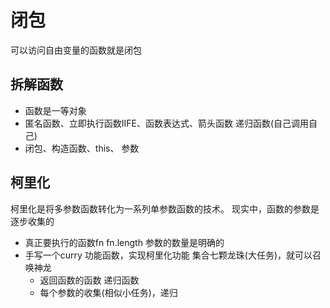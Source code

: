 # 闭包 
可以访问自由变量的函数就是闭包

## 拆解函数
- 函数是一等对象
- 匿名函数、立即执行函数IIFE、函数表达式、箭头函数 递归函数(自己调用自己)
- 闭包、构造函数、this、 参数 

## 柯里化
柯里化是将多参数函数转化为一系列单参数函数的技术。
现实中，函数的参数是逐步收集的
- 真正要执行的函数fn fn.length 参数的数量是明确的
- 手写一个curry 功能函数，实现柯里化功能 
  集合七颗龙珠(大任务)，就可以召唤神龙
  - 返回函数的函数 递归函数
  - 每个参数的收集(相似小任务)，递归